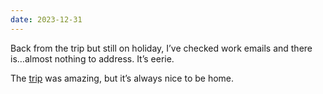 ```yaml
---
date: 2023-12-31
---
```


Back from the trip but still on holiday, I’ve checked work emails and there is…almost nothing to address. It’s eerie.

The [trip](/logs/travel/2023-thailand/) was amazing, but it’s always nice to be home.